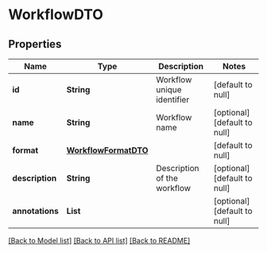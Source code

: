 # WorkflowDTO
## Properties

| Name | Type | Description | Notes |
|------------ | ------------- | ------------- | -------------|
| **id** | **String** | Workflow unique identifier | [default to null] |
| **name** | **String** | Workflow name | [optional] [default to null] |
| **format** | [**WorkflowFormatDTO**](WorkflowFormatDTO.md) |  | [default to null] |
| **description** | **String** | Description of the workflow | [optional] [default to null] |
| **annotations** | **List** |  | [optional] [default to null] |

[[Back to Model list]](../README.md#documentation-for-models) [[Back to API list]](../README.md#documentation-for-api-endpoints) [[Back to README]](../README.md)

